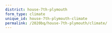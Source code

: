 ```yaml
---
district: house-7th-plymouth
form_type: climate
unique_id: house-7th-plymouth-climate
permalink: /2020bq/house-7th-plymouth/climate/
---
```

